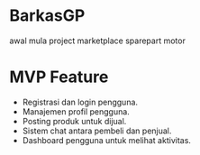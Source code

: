 # BarkasGP

awal mula project marketplace sparepart motor

# MVP Feature

- Registrasi dan login pengguna.
- Manajemen profil pengguna.
- Posting produk untuk dijual.
- Sistem chat antara pembeli dan penjual.
- Dashboard pengguna untuk melihat aktivitas.
